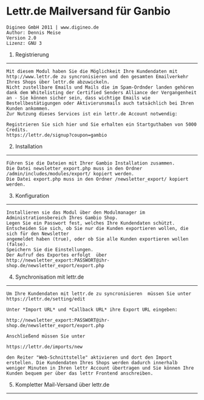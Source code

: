 Lettr.de Mailversand für Ganbio
===================================
    Digineo GmbH 2011 | www.digineo.de
    Author: Dennis Meise
    Version 2.0
    Lizenz: GNU 3

1. Registrierung
------------
	Mit diesem Modul haben Sie die Möglichkeit Ihre Kundendaten mit http://www.lettr.de zu syncronisieren und den gesamten Emailverkehr Ihres Shops über lettr.de abzuwickeln.
	Nicht zustellbare Emails und Mails die im Spam-Ordnder landen gehören dank dem Whitelisting der Certified Senders Alliance der Vergangenheit an - Sie können sicher sein, dass wichtige Emails wie Bestellbestätigungen oder Aktivierunsmails auch tatsächlich bei Ihren Kunden ankommen.
	Zur Nutzung dieses Services ist ein lettr.de Account notwendig:
	
	Registrieren Sie sich hier und Sie erhalten ein Startguthaben von 5000 Credits.
	https://lettr.de/signup?coupon=gambio


2. Installation
---------------
	Führen Sie die Dateien mit Ihrer Gambio Installation zusammen.
	Die Datei newsletter_export.php muss in den Ordner /admin/includes/modules/export/ kopiert werden.
	Die Datei export.php muss in den Ordner /newsletter_export/ kopiert werden.

3. Konfiguration
------------
	Installieren sie das Modul über den Modulmanager im Administrationsbereich Ihres Gambio Shop.
	Legen Sie ein Passwort fest, welches Ihre Kundendaten schützt. 
	Entscheiden Sie sich, ob Sie nur die Kunden exportieren wollen, die sich für den Newsletter 
	angemeldet haben (true), oder ob Sie alle Kunden exportieren wollen (false).
	Speichern Sie die Einstellungen.
	Der Aufruf des Exportes erfolgt  über http://newsletter_export:PASSWORT@ihr-shop.de/newsletter_export/export.php 	 

4. Synchronisation mit lettr.de
------------
	Um Ihre Kundendaten mit lettr.de zu syncronisieren	müssen Sie unter 
	https://lettr.de/setting/edit

	Unter *Import URL* und *Callback URL* ihre Export URL eingeben:

	http://newsletter_export:PASSWORT@ihr-shop.de/newsletter_export/export.php 	

	Anschließend müssen Sie unter

	https://lettr.de/imports/new

	den Reiter "Web-Schnittstelle" aktivieren und dort den Import erstellen. Die Kundendaten Ihres Shops werden dadurch innerhalb weniger Minuten in Ihren lettr Account übertragen und Sie können Ihre Kunden bequem per über das lettr Frontend anschreiben.


5. Kompletter Mail-Versand über lettr.de
------------	